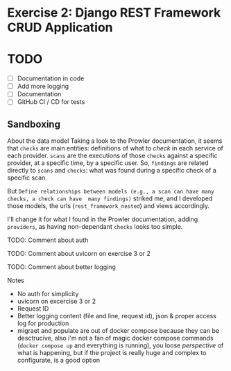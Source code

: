 # Exercise 2: Django REST Framework CRUD Application

# TODO
- [ ] Documentation in code
- [ ] Add more logging
- [ ] Documentation
- [ ] GitHub CI / CD for tests

## Sandboxing
About the data model
Taking a look to the Prowler documentation, it seems that `checks` are main entities: definitions of what to _check_ in
each service of each provider.
`scans` are the executions of those `checks` against a specific provider, at a specific time, by a specific user.
So, `findings` are related directly to `scans` and `checks`: what was found during a specific check of a specific scan.

But `Define relationships between models (e.g., a scan can have many checks, a check can have  many findings)` striked
me, and I developed those models, the urls (`rest_framework_nested`) and views accordingly.

I'll change it for what I found in the Prowler documentation, adding `providers`, as having non-dependant `checks` looks too simple.

TODO: Comment about auth

TODO: Comment about uvicorn on exercise 3 or 2

TODO: Comment about better logging

Notes
- No auth for simplicity
- uvicorn on excercise 3 or 2
- Request ID
- Better logging content (file and line, request id), json & proper access log for production
- migraet and populate are out of docker compose because they can be desctrucive, also i'm not a fan of magic docker compose commands (`docker compose up` and everything is running), you loose _perspective_ of what is happening, but if the project is really huge and complex to configurate, is a good option
